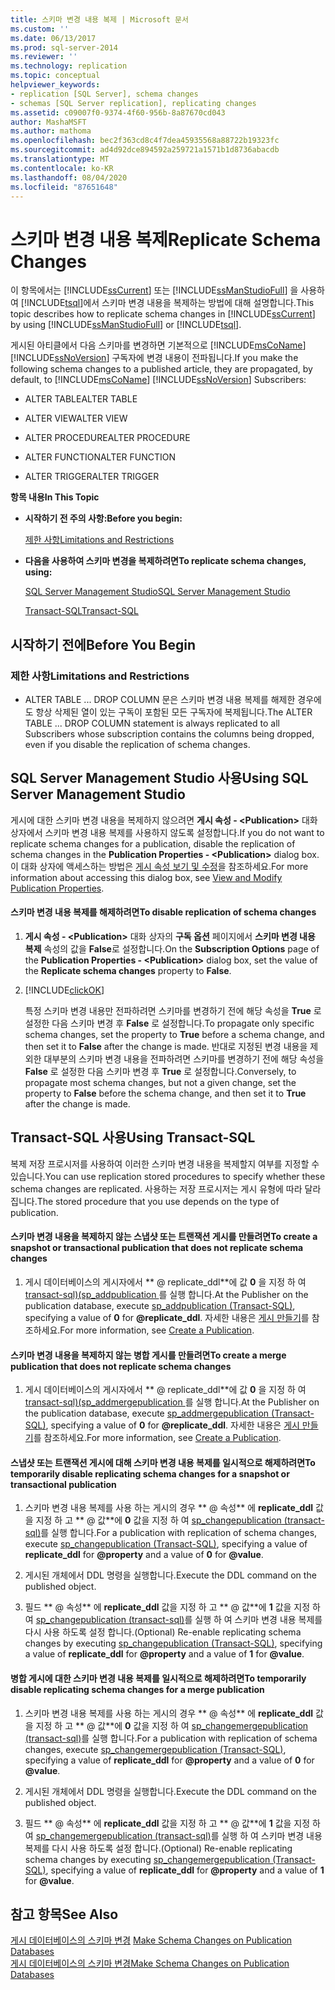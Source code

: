 ```yaml
---
title: 스키마 변경 내용 복제 | Microsoft 문서
ms.custom: ''
ms.date: 06/13/2017
ms.prod: sql-server-2014
ms.reviewer: ''
ms.technology: replication
ms.topic: conceptual
helpviewer_keywords:
- replication [SQL Server], schema changes
- schemas [SQL Server replication], replicating changes
ms.assetid: c09007f0-9374-4f60-956b-8a87670cd043
author: MashaMSFT
ms.author: mathoma
ms.openlocfilehash: bec2f363cd8c4f7dea45935568a88722b19323fc
ms.sourcegitcommit: ad4d92dce894592a259721a1571b1d8736abacdb
ms.translationtype: MT
ms.contentlocale: ko-KR
ms.lasthandoff: 08/04/2020
ms.locfileid: "87651648"
---
```

# <a name="replicate-schema-changes"></a><span data-ttu-id="21bac-102">스키마 변경 내용 복제</span><span class="sxs-lookup"><span data-stu-id="21bac-102">Replicate Schema Changes</span></span>
  <span data-ttu-id="21bac-103">이 항목에서는 [!INCLUDE[ssCurrent](../../../includes/sscurrent-md.md)] 또는 [!INCLUDE[ssManStudioFull](../../../includes/ssmanstudiofull-md.md)] 을 사용하여 [!INCLUDE[tsql](../../../includes/tsql-md.md)]에서 스키마 변경 내용을 복제하는 방법에 대해 설명합니다.</span><span class="sxs-lookup"><span data-stu-id="21bac-103">This topic describes how to replicate schema changes in [!INCLUDE[ssCurrent](../../../includes/sscurrent-md.md)] by using [!INCLUDE[ssManStudioFull](../../../includes/ssmanstudiofull-md.md)] or [!INCLUDE[tsql](../../../includes/tsql-md.md)].</span></span>  
  
 <span data-ttu-id="21bac-104">게시된 아티클에서 다음 스키마를 변경하면 기본적으로 [!INCLUDE[msCoName](../../../includes/msconame-md.md)] [!INCLUDE[ssNoVersion](../../../includes/ssnoversion-md.md)] 구독자에 변경 내용이 전파됩니다.</span><span class="sxs-lookup"><span data-stu-id="21bac-104">If you make the following schema changes to a published article, they are propagated, by default, to [!INCLUDE[msCoName](../../../includes/msconame-md.md)] [!INCLUDE[ssNoVersion](../../../includes/ssnoversion-md.md)] Subscribers:</span></span>  
  
-   <span data-ttu-id="21bac-105">ALTER TABLE</span><span class="sxs-lookup"><span data-stu-id="21bac-105">ALTER TABLE</span></span>  
  
-   <span data-ttu-id="21bac-106">ALTER VIEW</span><span class="sxs-lookup"><span data-stu-id="21bac-106">ALTER VIEW</span></span>  
  
-   <span data-ttu-id="21bac-107">ALTER PROCEDURE</span><span class="sxs-lookup"><span data-stu-id="21bac-107">ALTER PROCEDURE</span></span>  
  
-   <span data-ttu-id="21bac-108">ALTER FUNCTION</span><span class="sxs-lookup"><span data-stu-id="21bac-108">ALTER FUNCTION</span></span>  
  
-   <span data-ttu-id="21bac-109">ALTER TRIGGER</span><span class="sxs-lookup"><span data-stu-id="21bac-109">ALTER TRIGGER</span></span>  
  
 <span data-ttu-id="21bac-110">**항목 내용**</span><span class="sxs-lookup"><span data-stu-id="21bac-110">**In This Topic**</span></span>  
  
-   <span data-ttu-id="21bac-111">**시작하기 전 주의 사항:**</span><span class="sxs-lookup"><span data-stu-id="21bac-111">**Before you begin:**</span></span>  
  
     [<span data-ttu-id="21bac-112">제한 사항</span><span class="sxs-lookup"><span data-stu-id="21bac-112">Limitations and Restrictions</span></span>](#Restrictions)  
  
-   <span data-ttu-id="21bac-113">**다음을 사용하여 스키마 변경을 복제하려면**</span><span class="sxs-lookup"><span data-stu-id="21bac-113">**To replicate schema changes, using:**</span></span>  
  
     [<span data-ttu-id="21bac-114">SQL Server Management Studio</span><span class="sxs-lookup"><span data-stu-id="21bac-114">SQL Server Management Studio</span></span>](#SSMSProcedure)  
  
     [<span data-ttu-id="21bac-115">Transact-SQL</span><span class="sxs-lookup"><span data-stu-id="21bac-115">Transact-SQL</span></span>](#TsqlProcedure)  
  
##  <a name="before-you-begin"></a><a name="BeforeYouBegin"></a> <span data-ttu-id="21bac-116">시작하기 전에</span><span class="sxs-lookup"><span data-stu-id="21bac-116">Before You Begin</span></span>  
  
###  <a name="limitations-and-restrictions"></a><a name="Restrictions"></a> <span data-ttu-id="21bac-117">제한 사항</span><span class="sxs-lookup"><span data-stu-id="21bac-117">Limitations and Restrictions</span></span>  
  
-   <span data-ttu-id="21bac-118">ALTER TABLE ... DROP COLUMN 문은 스키마 변경 내용 복제를 해제한 경우에도 항상 삭제된 열이 있는 구독이 포함된 모든 구독자에 복제됩니다.</span><span class="sxs-lookup"><span data-stu-id="21bac-118">The ALTER TABLE ... DROP COLUMN statement is always replicated to all Subscribers whose subscription contains the columns being dropped, even if you disable the replication of schema changes.</span></span>  
  
##  <a name="using-sql-server-management-studio"></a><a name="SSMSProcedure"></a> <span data-ttu-id="21bac-119">SQL Server Management Studio 사용</span><span class="sxs-lookup"><span data-stu-id="21bac-119">Using SQL Server Management Studio</span></span>  
 <span data-ttu-id="21bac-120">게시에 대한 스키마 변경 내용을 복제하지 않으려면 **게시 속성 - \<Publication>** 대화 상자에서 스키마 변경 내용 복제를 사용하지 않도록 설정합니다.</span><span class="sxs-lookup"><span data-stu-id="21bac-120">If you do not want to replicate schema changes for a publication, disable the replication of schema changes in the **Publication Properties - \<Publication>** dialog box.</span></span> <span data-ttu-id="21bac-121">이 대화 상자에 액세스하는 방법은 [게시 속성 보기 및 수정](view-and-modify-publication-properties.md)을 참조하세요.</span><span class="sxs-lookup"><span data-stu-id="21bac-121">For more information about accessing this dialog box, see [View and Modify Publication Properties](view-and-modify-publication-properties.md).</span></span>  
  
#### <a name="to-disable-replication-of-schema-changes"></a><span data-ttu-id="21bac-122">스키마 변경 내용 복제를 해제하려면</span><span class="sxs-lookup"><span data-stu-id="21bac-122">To disable replication of schema changes</span></span>  
  
1.  <span data-ttu-id="21bac-123">**게시 속성 - \<Publication>** 대화 상자의 **구독 옵션** 페이지에서 **스키마 변경 내용 복제** 속성의 값을 **False**로 설정합니다.</span><span class="sxs-lookup"><span data-stu-id="21bac-123">On the **Subscription Options** page of the **Publication Properties - \<Publication>** dialog box, set the value of the **Replicate schema changes** property to **False**.</span></span>  
  
2.  [!INCLUDE[clickOK](../../../includes/clickok-md.md)]  
  
     <span data-ttu-id="21bac-124">특정 스키마 변경 내용만 전파하려면 스키마를 변경하기 전에 해당 속성을 **True** 로 설정한 다음 스키마 변경 후 **False** 로 설정합니다.</span><span class="sxs-lookup"><span data-stu-id="21bac-124">To propagate only specific schema changes, set the property to **True** before a schema change, and then set it to **False** after the change is made.</span></span> <span data-ttu-id="21bac-125">반대로 지정된 변경 내용을 제외한 대부분의 스키마 변경 내용을 전파하려면 스키마를 변경하기 전에 해당 속성을 **False** 로 설정한 다음 스키마 변경 후 **True** 로 설정합니다.</span><span class="sxs-lookup"><span data-stu-id="21bac-125">Conversely, to propagate most schema changes, but not a given change, set the property to **False** before the schema change, and then set it to **True** after the change is made.</span></span>  
  
##  <a name="using-transact-sql"></a><a name="TsqlProcedure"></a> <span data-ttu-id="21bac-126">Transact-SQL 사용</span><span class="sxs-lookup"><span data-stu-id="21bac-126">Using Transact-SQL</span></span>  
 <span data-ttu-id="21bac-127">복제 저장 프로시저를 사용하여 이러한 스키마 변경 내용을 복제할지 여부를 지정할 수 있습니다.</span><span class="sxs-lookup"><span data-stu-id="21bac-127">You can use replication stored procedures to specify whether these schema changes are replicated.</span></span> <span data-ttu-id="21bac-128">사용하는 저장 프로시저는 게시 유형에 따라 달라집니다.</span><span class="sxs-lookup"><span data-stu-id="21bac-128">The stored procedure that you use depends on the type of publication.</span></span>  
  
#### <a name="to-create-a-snapshot-or-transactional-publication-that-does-not-replicate-schema-changes"></a><span data-ttu-id="21bac-129">스키마 변경 내용을 복제하지 않는 스냅샷 또는 트랜잭션 게시를 만들려면</span><span class="sxs-lookup"><span data-stu-id="21bac-129">To create a snapshot or transactional publication that does not replicate schema changes</span></span>  
  
1.  <span data-ttu-id="21bac-130">게시 데이터베이스의 게시자에서 \*\* \@ replicate_ddl\*\*에 값 **0** 을 지정 하 여 [transact-sql&#41;&#40;sp_addpublication ](/sql/relational-databases/system-stored-procedures/sp-addpublication-transact-sql)를 실행 합니다.</span><span class="sxs-lookup"><span data-stu-id="21bac-130">At the Publisher on the publication database, execute [sp_addpublication &#40;Transact-SQL&#41;](/sql/relational-databases/system-stored-procedures/sp-addpublication-transact-sql), specifying a value of **0** for **\@replicate_ddl**.</span></span> <span data-ttu-id="21bac-131">자세한 내용은 [게시 만들기](create-a-publication.md)를 참조하세요.</span><span class="sxs-lookup"><span data-stu-id="21bac-131">For more information, see [Create a Publication](create-a-publication.md).</span></span>  
  
#### <a name="to-create-a-merge-publication-that-does-not-replicate-schema-changes"></a><span data-ttu-id="21bac-132">스키마 변경 내용을 복제하지 않는 병합 게시를 만들려면</span><span class="sxs-lookup"><span data-stu-id="21bac-132">To create a merge publication that does not replicate schema changes</span></span>  
  
1.  <span data-ttu-id="21bac-133">게시 데이터베이스의 게시자에서 \*\* \@ replicate_ddl\*\*에 값 **0** 을 지정 하 여 [transact-sql&#41;&#40;sp_addmergepublication ](/sql/relational-databases/system-stored-procedures/sp-addmergepublication-transact-sql)를 실행 합니다.</span><span class="sxs-lookup"><span data-stu-id="21bac-133">At the Publisher on the publication database, execute [sp_addmergepublication &#40;Transact-SQL&#41;](/sql/relational-databases/system-stored-procedures/sp-addmergepublication-transact-sql), specifying a value of **0** for **\@replicate_ddl**.</span></span> <span data-ttu-id="21bac-134">자세한 내용은 [게시 만들기](create-a-publication.md)를 참조하세요.</span><span class="sxs-lookup"><span data-stu-id="21bac-134">For more information, see [Create a Publication](create-a-publication.md).</span></span>  
  
#### <a name="to-temporarily-disable-replicating-schema-changes-for-a-snapshot-or-transactional-publication"></a><span data-ttu-id="21bac-135">스냅샷 또는 트랜잭션 게시에 대해 스키마 변경 내용 복제를 일시적으로 해제하려면</span><span class="sxs-lookup"><span data-stu-id="21bac-135">To temporarily disable replicating schema changes for a snapshot or transactional publication</span></span>  
  
1.  <span data-ttu-id="21bac-136">스키마 변경 내용 복제를 사용 하는 게시의 경우 \*\* \@ 속성\*\* 에 **replicate_ddl** 값을 지정 하 고 \*\* \@ 값\*\*에 **0** 값을 지정 하 여 [sp_changepublication &#40;transact-sql&#41;](/sql/relational-databases/system-stored-procedures/sp-changepublication-transact-sql)를 실행 합니다.</span><span class="sxs-lookup"><span data-stu-id="21bac-136">For a publication with replication of schema changes, execute [sp_changepublication &#40;Transact-SQL&#41;](/sql/relational-databases/system-stored-procedures/sp-changepublication-transact-sql), specifying a value of **replicate_ddl** for **\@property** and a value of **0** for **\@value**.</span></span>  
  
2.  <span data-ttu-id="21bac-137">게시된 개체에서 DDL 명령을 실행합니다.</span><span class="sxs-lookup"><span data-stu-id="21bac-137">Execute the DDL command on the published object.</span></span>  
  
3.  <span data-ttu-id="21bac-138">필드 \*\* \@ 속성\*\* 에 **replicate_ddl** 값을 지정 하 고 \*\* \@ 값\*\*에 **1** 값을 지정 하 여 [sp_changepublication &#40;transact-sql&#41;](/sql/relational-databases/system-stored-procedures/sp-changepublication-transact-sql)를 실행 하 여 스키마 변경 내용 복제를 다시 사용 하도록 설정 합니다.</span><span class="sxs-lookup"><span data-stu-id="21bac-138">(Optional) Re-enable replicating schema changes by executing [sp_changepublication &#40;Transact-SQL&#41;](/sql/relational-databases/system-stored-procedures/sp-changepublication-transact-sql), specifying a value of **replicate_ddl** for **\@property** and a value of **1** for **\@value**.</span></span>  
  
#### <a name="to-temporarily-disable-replicating-schema-changes-for-a-merge-publication"></a><span data-ttu-id="21bac-139">병합 게시에 대한 스키마 변경 내용 복제를 일시적으로 해제하려면</span><span class="sxs-lookup"><span data-stu-id="21bac-139">To temporarily disable replicating schema changes for a merge publication</span></span>  
  
1.  <span data-ttu-id="21bac-140">스키마 변경 내용 복제를 사용 하는 게시의 경우 \*\* \@ 속성\*\* 에 **replicate_ddl** 값을 지정 하 고 \*\* \@ 값\*\*에 **0** 값을 지정 하 여 [sp_changemergepublication &#40;transact-sql&#41;](/sql/relational-databases/system-stored-procedures/sp-changemergepublication-transact-sql)를 실행 합니다.</span><span class="sxs-lookup"><span data-stu-id="21bac-140">For a publication with replication of schema changes, execute [sp_changemergepublication &#40;Transact-SQL&#41;](/sql/relational-databases/system-stored-procedures/sp-changemergepublication-transact-sql), specifying a value of **replicate_ddl** for **\@property** and a value of **0** for **\@value**.</span></span>  
  
2.  <span data-ttu-id="21bac-141">게시된 개체에서 DDL 명령을 실행합니다.</span><span class="sxs-lookup"><span data-stu-id="21bac-141">Execute the DDL command on the published object.</span></span>  
  
3.  <span data-ttu-id="21bac-142">필드 \*\* \@ 속성\*\* 에 **replicate_ddl** 값을 지정 하 고 \*\* \@ 값\*\*에 **1** 값을 지정 하 여 [sp_changemergepublication &#40;transact-sql&#41;](/sql/relational-databases/system-stored-procedures/sp-changemergepublication-transact-sql)를 실행 하 여 스키마 변경 내용 복제를 다시 사용 하도록 설정 합니다.</span><span class="sxs-lookup"><span data-stu-id="21bac-142">(Optional) Re-enable replicating schema changes by executing [sp_changemergepublication &#40;Transact-SQL&#41;](/sql/relational-databases/system-stored-procedures/sp-changemergepublication-transact-sql), specifying a value of **replicate_ddl** for **\@property** and a value of **1** for **\@value**.</span></span>  
  
## <a name="see-also"></a><span data-ttu-id="21bac-143">참고 항목</span><span class="sxs-lookup"><span data-stu-id="21bac-143">See Also</span></span>  
 <span data-ttu-id="21bac-144">[게시 데이터베이스의 스키마 변경](make-schema-changes-on-publication-databases.md) </span><span class="sxs-lookup"><span data-stu-id="21bac-144">[Make Schema Changes on Publication Databases](make-schema-changes-on-publication-databases.md) </span></span>  
 [<span data-ttu-id="21bac-145">게시 데이터베이스의 스키마 변경</span><span class="sxs-lookup"><span data-stu-id="21bac-145">Make Schema Changes on Publication Databases</span></span>](make-schema-changes-on-publication-databases.md)  
  
  
